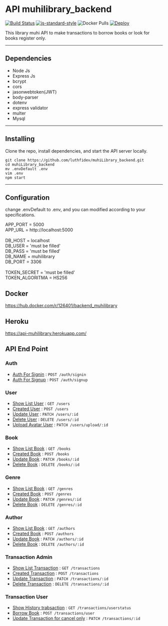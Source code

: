 # API muhilibrary_backend
 
[![Build Status](https://travis-ci.org/luthfidev/muhilibrary-backend.svg?branch=master)](https://travis-ci.org/luthfidev/muhilibrary-backend) [![js-standard-style](https://img.shields.io/badge/code%20style-standard-brightgreen.svg)](http://standardjs.com)
![Docker Pulls](https://img.shields.io/docker/pulls/126401/backend_muhilibrary?style=plastic) [![Deploy](https://www.herokucdn.com/deploy/button.png)](https://heroku.com/deploy)

This library muhi API to make transactions to borrow books or look for books register only.

***

## Dependencies

* Node Js
* Express Js
* bcrypt
* cors
* jasonwebtoken(JWT)
* body-parser
* dotenv
* express validator
* multer
* Mysql
  
***

## Installing

Clone the repo, install dependencies, and start the API server locally.

```shell
git clone https://github.com/luthfidev/muhiLibrary_backend.git
cd muhiLibrary_backend
mv .envDefault .env
vim .env
npm start
```
***

## Configuration

change .envDefault to .env, and you can modified according to your specifications.

APP_PORT = 5000<br>
APP_URL = http://localhost:5000<br>
<br>
DB_HOST = localhost<br>
DB_USER = 'must be filled'<br>
DB_PASS = 'must be filled'<br>
DB_NAME = muhilibrary<br>
DB_PORT = 3306<br>
<br>
TOKEN_SECRET = 'must be filled'<br>
TOKEN_ALGORITMA = HS256<br>

## Docker 
https://hub.docker.com/r/126401/backend_muhilibrary

## Heroku
<https://api-muhilibrary.herokuapp.com/>

## API End Point
### Auth
* [Auth For Signin](readme/signin.md) : `POST /auth/signin`
* [Auth For Signup](readme/signup.md) : `POST /auth/signup`

### User
* [Show List User](readme/users/get.md) : `GET /users`
* [Created User](readme/users/post.md) : `POST /users`
* [Update User](readme/users/patch.md) : `PATCH /users/:id`
* [Delete User](readme/users/delete.md) : `DELETE /users/:id`
* [Upload Avatar User](readme/users/patchavatar.md) : `PATCH /users/upload/:id`

### Book
* [Show List Book](readme/books/get.md) : `GET /books`
* [Created Book](readme/books/post.md) : `POST /books`
* [Update Book](readme/books/patch.md) : `PATCH /books/:id`
* [Delete Book](readme/books/delete.md) : `DELETE /books/:id`

### Genre
* [Show List Book](readme/genres/get.md) : `GET /genres`
* [Created Book](readme/genres/post.md) : `POST /genres`
* [Update Book](readme/genres/patch.md) : `PATCH /genres/:id`
* [Delete Book](readme/genres/delete.md) : `DELETE /genres/:id`

### Author
* [Show List Book](readme/authors/get.md) : `GET /authors`
* [Created Book](readme/authors/post.md) : `POST /authors`
* [Update Book](readme/authors/patch.md) : `PATCH /authors/:id`
* [Delete Book](readme/authors/delete.md) : `DELETE /authors/:id`

### Transaction Admin
* [Show List Transaction](readme/transactions/get.md) : `GET /transactions`
* [Created Transaction](readme/transactions/post.md) : `POST /transactions`
* [Update Transaction](readme/transactions/patch.md) : `PATCH /transactions/:id`
* [Delete Transaction](readme/transactions/delete.md) : `DELETE /transactions/:id`

### Transaction User
* [Show History trabsaction](readme/transactions/user/get.md) : `GET /transactions/userstatus`
* [Borrow Book](readme/transactions/user/post.md) : `POST /transactions/user`
* [Update Transaction for cancel only](readme/transactions/user/patch.md) : `PATCH /transactions/:id`

